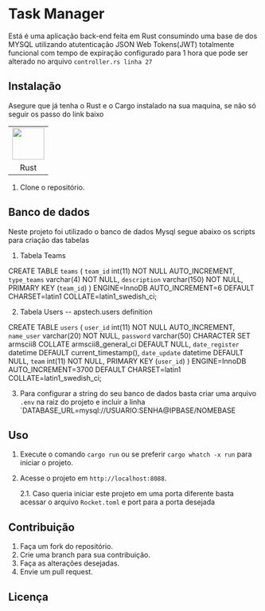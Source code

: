 # Task Manager


 Está é uma aplicação back-end feita em Rust consumindo uma base de dos MYSQL utilizando atutenticação JSON Web Tokens(JWT) totalmente funcional com tempo de expiração configurado para 1 hora que pode ser alterado no arquivo `controller.rs linha 27`

## Instalação
Asegure que já tenha o Rust e o Cargo instalado na sua maquina, se não só seguir os passo do link baixo

<table>
<tr>
<td align="center"><a href="https://www.rust-lang.org/pt-BR/learn/get-started" target="_blank" rel="noreferrer noopener"><img src="https://static-00.iconduck.com/assets.00/file-type-rust-icon-256x256-f81hgcmj.png" width="64" /></td>
</tr>
<tr>
<td align="center">Rust</td>
</tr>
</table>

1. Clone o repositório.

## Banco de dados
Neste projeto foi utilizado o banco de dados Mysql segue abaixo os scripts para criação das tabelas
1. Tabela Teams

CREATE TABLE `teams` (
  `team_id` int(11) NOT NULL AUTO_INCREMENT,
  `type_teams` varchar(4) NOT NULL,
  `description` varchar(150) NOT NULL,
  PRIMARY KEY (`team_id`)
) ENGINE=InnoDB AUTO_INCREMENT=6 DEFAULT CHARSET=latin1 COLLATE=latin1_swedish_ci;

2. Tabela Users
-- apstech.users definition

CREATE TABLE `users` (
  `user_id` int(11) NOT NULL AUTO_INCREMENT,
  `name_user` varchar(20) NOT NULL,
  `password` varchar(50) CHARACTER SET armscii8 COLLATE armscii8_general_ci DEFAULT NULL,
  `date_register` datetime DEFAULT current_timestamp(),
  `date_update` datetime DEFAULT NULL,
  `team` int(11) NOT NULL,
  PRIMARY KEY (`user_id`)
) ENGINE=InnoDB AUTO_INCREMENT=3700 DEFAULT CHARSET=latin1 COLLATE=latin1_swedish_ci;

3. Para configurar a string do seu banco de dados basta criar uma arquivo `.env` na raiz do projeto e incluir a linha `DATABASE_URL=mysql://USUARIO:SENHA@IPBASE/NOMEBASE
   
## Uso

1. Execute o comando `cargo run` ou se preferir `cargo whatch -x run` para iniciar o projeto.
2. Acesse o projeto em `http://localhost:8088`.
   
   2.1. Caso queria iniciar este projeto em uma porta diferente basta acessar o arquivo `Rocket.toml` e port para a porta desejada

## Contribuição

1. Faça um fork do repositório.
2. Crie uma branch para sua contribuição.
3. Faça as alterações desejadas.
4. Envie um pull request.

## Licença
